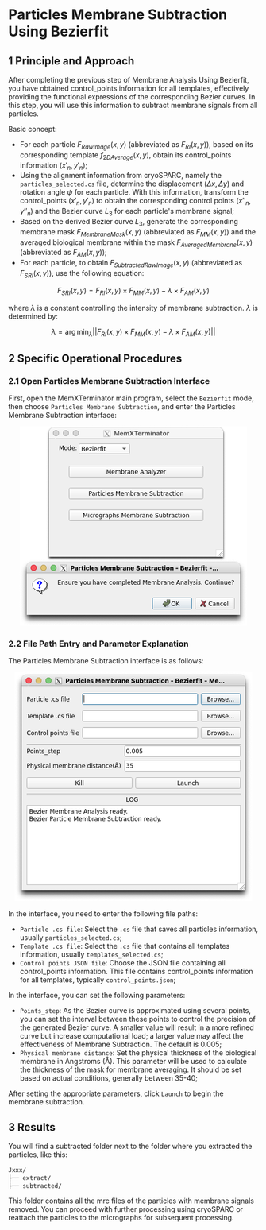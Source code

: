 # Particles Membrane Subtraction Using Bezierfit

## 1 Principle and Approach

After completing the previous step of Membrane Analysis Using Bezierfit, you have obtained control_points information for all templates, effectively providing the functional expressions of the corresponding Bezier curves. In this step, you will use this information to subtract membrane signals from all particles.

Basic concept:

* For each particle $F_{RawImage}(x,y)$ (abbreviated as $F_{RI}(x,y)$), based on its corresponding template $f_{2DAverage}(x,y)$, obtain its control_points information $(x'_n, y'_n)$;
* Using the alignment information from cryoSPARC, namely the `particles_selected.cs` file, determine the displacement $(\Delta x, \Delta y)$ and rotation angle $\psi$ for each particle. With this information, transform the control_points $(x'_n, y'_n)$ to obtain the corresponding control points $(x''_n, y''_n)$ and the Bezier curve $L_3$ for each particle's membrane signal;
* Based on the derived Bezier curve $L_3$, generate the corresponding membrane mask $F_{MembraneMask}(x,y)$ (abbreviated as $F_{MM}(x,y)$) and the averaged biological membrane within the mask $F_{AveragedMembrane}(x,y)$ (abbreviated as $F_{AM}(x,y)$);
* For each particle, to obtain $F_{SubtractedRawImage}(x,y)$ (abbreviated as $F_{SRI}(x,y)$), use the following equation:

$$
F_{SRI}(x,y) = F_{RI}(x,y) \times F_{MM}(x,y) - \lambda \times F_{AM}(x,y)
$$

where $\lambda$ is a constant controlling the intensity of membrane subtraction. $\lambda$ is determined by:

$$
\lambda = \arg \min_{\lambda} || F_{RI}(x,y) \times F_{MM}(x,y) - \lambda \times F_{AM}(x,y) ||
$$

## 2 Specific Operational Procedures

### 2.1 Open Particles Membrane Subtraction Interface

First, open the MemXTerminator main program, select the `Bezierfit` mode, then choose `Particles Membrane Subtraction`, and enter the Particles Membrane Subtraction interface:

<center><img src="../../../img/3_2-1.png" alt="Particles Membrane Subtraction interface"></center>

### 2.2 File Path Entry and Parameter Explanation

The Particles Membrane Subtraction interface is as follows:

<center><img src="../../../img/3_2-2.png" alt="Particles Membrane Subtraction interface"></center>

In the interface, you need to enter the following file paths:

* `Particle .cs file`: Select the `.cs` file that saves all particles information, usually `particles_selected.cs`;
* `Template .cs file`: Select the `.cs` file that contains all templates information, usually `templates_selected.cs`;
* `Control points JSON file`: Choose the JSON file containing all control_points information. This file contains control_points information for all templates, typically `control_points.json`;

In the interface, you can set the following parameters:

* `Points_step`: As the Bezier curve is approximated using several points, you can set the interval between these points to control the precision of the generated Bezier curve. A smaller value will result in a more refined curve but increase computational load; a larger value may affect the effectiveness of Membrane Subtraction. The default is 0.005;
* `Physical membrane distance`: Set the physical thickness of the biological membrane in Angstroms (Å). This parameter will be used to calculate the thickness of the mask for membrane averaging. It should be set based on actual conditions, generally between 35-40;

After setting the appropriate parameters, click `Launch` to begin the membrane subtraction.

## 3 Results

You will find a subtracted folder next to the folder where you extracted the particles, like this:

    Jxxx/
    ├── extract/
    ├── subtracted/

This folder contains all the mrc files of the particles with membrane signals removed. You can proceed with further processing using cryoSPARC or reattach the particles to the micrographs for subsequent processing.
